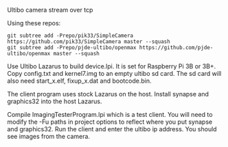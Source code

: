 Ultibo camera stream over tcp

Using these repos:

    git subtree add -Prepo/pik33/SimpleCamera https://github.com/pik33/SimpleCamera master --squash
    git subtree add -Prepo/pjde-ultibo/openmax https://github.com/pjde-ultibo/openmax master --squash

Use Ultibo Lazarus to build device.lpi. It is set for Raspberry Pi 3B or 3B+. Copy config.txt and kernel7.img to an empty ultibo sd card. The sd card will also need start_x.elf, fixup_x.dat and bootcode.bin.

The client program uses stock Lazarus on the host. Install synapse and graphics32 into the host Lazarus.

Compile ImagingTesterProgram.lpi which is a test client.
You will need to modify the -Fu paths in project options to reflect where you put synapse and graphics32.
Run the client and enter the ultibo ip address. You should see images from the camera.
